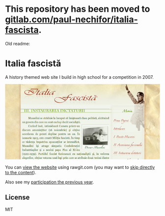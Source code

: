 # This repository has been moved to [gitlab.com/paul-nechifor/italia-fascista](http://gitlab.com/paul-nechifor/italia-fascista).

Old readme:

# Italia fascistă

A history themed web site I build in high school for a competition in 2007.

![Screenshot](screenshot.png)

You can [view the website][rawgit] using rawgit.com (you may want to [skip
directly to the content][content]).

Also see my [participation the previous year][rstsd].

## License

MIT

[rawgit]: https://rawgit.com/paul-nechifor/italia-fascista/master/index.html
[content]: https://rawgit.com/paul-nechifor/italia-fascista/master/partea1.html
[rstsd]: https://github.com/paul-nechifor/rstsd
